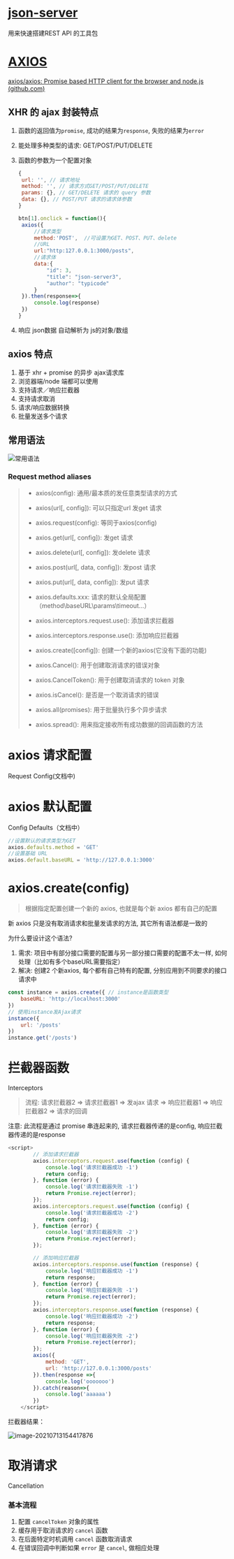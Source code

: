 # [json-server](https://www.npmjs.com/package/json-server)

用来快速搭建REST API 的工具包





# [AXIOS]()

[axios/axios: Promise based HTTP client for the browser and node.js (github.com)](https://github.com/axios/axios)

##  XHR 的 ajax 封装特点

1. 函数的返回值为`promise`, 成功的结果为`response`, 失败的结果为`error`

2. 能处理多种类型的请求: GET/POST/PUT/DELETE

3. 函数的参数为一个配置对象

   ```js
   {
   	url: '', // 请求地址
   	method: '', // 请求方式GET/POST/PUT/DELETE
   	params: {}, // GET/DELETE 请求的 query 参数
   	data: {}, // POST/PUT 请求的请求体参数
   }
   ```

   ```js
   btn[1].onclick = function(){
   	axios({
   		//请求类型
   		method:'POST',	//可设置为GET、POST、PUT、delete
   		//URL
   		url:"http:127.0.0.1:3000/posts",
   		//请求体
   		data:{
   			"id": 3, 
   			"title": "json-server3", 
   			"author": "typicode" 
   		}
   	}).then(response=>{
   		console.log(response)
   	})
   }
   ```

4. 响应 json数据 自动解析为 js的对象/数组

## axios 特点

1. 基于 xhr + promise 的异步 ajax请求库
2. 浏览器端/node 端都可以使用
3. 支持请求／响应拦截器
4. 支持请求取消
5. 请求/响应数据转换
6. 批量发送多个请求



## 常用语法

![常用语法](../assets/axios/常用语法.jpg)

### Request method aliases

> - axios(config): 通用/最本质的发任意类型请求的方式
> - axios(url[, config]): 可以只指定url 发get 请求
> - axios.request(config): 等同于axios(config)
> - axios.get(url[, config]): 发get 请求
> - axios.delete(url[, config]): 发delete 请求
> - axios.post(url[, data, config]): 发post 请求
> - axios.put(url[, data, config]): 发put 请求
> - axios.defaults.xxx: 请求的默认全局配置（method\baseURL\params\timeout…）
> - axios.interceptors.request.use(): 添加请求拦截器
> - axios.interceptors.response.use(): 添加响应拦截器
> - axios.create([config]): 创建一个新的axios(它没有下面的功能)
>
> - axios.Cancel(): 用于创建取消请求的错误对象
> - axios.CancelToken(): 用于创建取消请求的 token 对象
> - axios.isCancel(): 是否是一个取消请求的错误
> - axios.all(promises): 用于批量执行多个异步请求
> - axios.spread(): 用来指定接收所有成功数据的回调函数的方法
>



# axios 请求配置

Request Config(文档中)





# axios 默认配置

Config Defaults（文档中）

```js
//设置默认的请求类型为GET
axios.defaults.method = 'GET'
//设置基础 URL
axios.default.baseURL = 'http://127.0.0.1:3000'
```





# axios.create(config)

> 根据指定配置创建一个新的 axios, 也就是每个新 axios 都有自己的配置


新 axios 只是没有取消请求和批量发请求的方法, 其它所有语法都是一致的

为什么要设计这个语法?

1. 需求: 项目中有部分接口需要的配置与另一部分接口需要的配置不太一样, 如何处理（比如有多个baseURL需要指定）
2.  解决: 创建2 个新axios, 每个都有自己特有的配置, 分别应用到不同要求的接口请求中

```js
const instance = axios.create({ // instance是函数类型
	baseURL: 'http://localhost:3000'
})
// 使用instance发Ajax请求
instance({
	url: '/posts'
})
instance.get('/posts')
```



# 拦截器函数

Interceptors

> 流程: 请求拦截器2 => 请求拦截器1 => 发ajax 请求 => 响应拦截器1 => 响应拦截器2 => 请求的回调

注意: 此流程是通过 promise 串连起来的, 请求拦截器传递的是config, 响应拦截器传递的是response

```js
<script>
        // 添加请求拦截器
        axios.interceptors.request.use(function (config) {
            console.log('请求拦截器成功 -1')
            return config;
        }, function (error) {
            console.log('请求拦截器失败 -1')
            return Promise.reject(error);
        });
        axios.interceptors.request.use(function (config) {
            console.log('请求拦截器成功 -2')
            return config;
        }, function (error) {
            console.log('请求拦截器失败 -2')
            return Promise.reject(error);
        });

        // 添加响应拦截器
        axios.interceptors.response.use(function (response) {
            console.log('响应拦截器成功 -1')
            return response;
        }, function (error) {
            console.log('响应拦截器失败 -1')
            return Promise.reject(error);
        });
        axios.interceptors.response.use(function (response) {
            console.log('响应拦截器成功 -2')
            return response;
        }, function (error) {
            console.log('响应拦截器失败 -2')
            return Promise.reject(error);
        });
        axios({
            method: 'GET',
            url: 'http://127.0.0.1:3000/posts'
        }).then(response =>{
            console.log('ooooooo')
        }).catch(reason=>{
            console.log('aaaaaa')
        })
    </script>
```

拦截器结果：

![image-20210713154417876](../assets/axios/image-20210713154417876.png)



# 取消请求

Cancellation

### 基本流程

1. 配置 `cancelToken` 对象的属性
2. 缓存用于取消请求的 `cancel` 函数
3. 在后面特定时机调用 `cancel` 函数取消请求
4. 在错误回调中判断如果 `error` 是 `cancel`, 做相应处理

